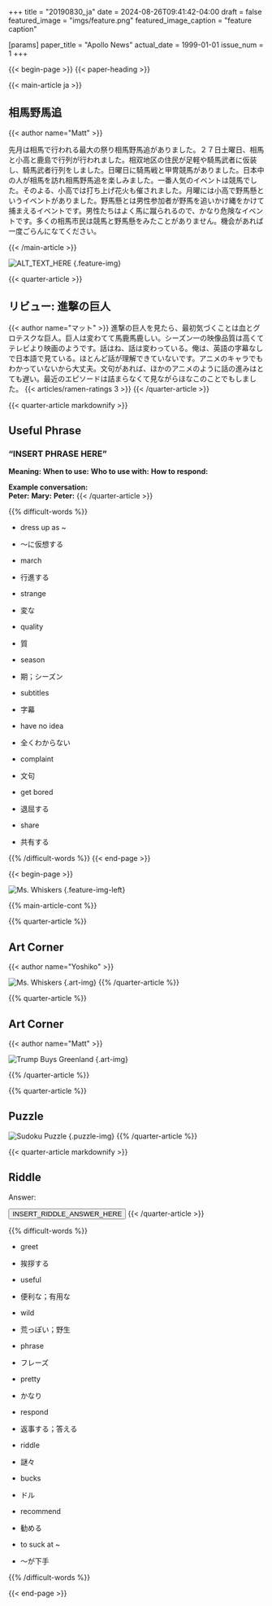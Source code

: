 +++
title = "20190830_ja"
date = 2024-08-26T09:41:42-04:00
draft = false
featured_image = "imgs/feature.png"
featured_image_caption = "feature caption"

[params]
    paper_title = "Apollo News"
    actual_date = 1999-01-01
    issue_num = 1
+++

{{< begin-page >}}
{{< paper-heading >}}
<!-- The main article should not be more than 740 characters -->
{{< main-article ja >}}

<h2>相馬野馬追</h2>
{{< author name="Matt" >}}

先月は相馬で行われる最大の祭り相馬野馬追がありました。２７日土曜日、相馬と小高と鹿島で行列が行われました。相双地区の住民が足軽や騎馬武者に仮装し、騎馬武者行列をしました。日曜日に騎馬戦と甲冑競馬がありました。日本中の人が相馬を訪れ相馬野馬追を楽しみました。一番人気のイベントは競馬でした。そのよる、小高では打ち上げ花火も催されました。月曜には小高で野馬懸というイベントがありました。野馬懸とは男性参加者が野馬を追いかけ縄をかけて捕まえるイベントです。男性たちはよく馬に蹴られるので、かなり危険なイベントです。多くの相馬市民は競馬と野馬懸をみたことがありません。機会があれば一度ごらんになてください。

{{< /main-article >}}

![ALT_TEXT_HERE](imgs/feature.jpg)
{.feature-img}

{{< quarter-article >}}
<!-- a quarter article should not be more than 630 char -->
<h2>リビュー: 進撃の巨人</h2>
{{< author name="マット" >}}
進撃の巨人を見たら、最初気づくことは血とグロテスクな巨人。巨人は変わてて馬鹿馬鹿しい。シーズン一の映像品質は高くてテレビより映画のようです。話はね、話は変わっている。俺は、英語の字幕なしで日本語で見ている。ほとんど話が理解できていないです。アニメのキャラでもわかっていないから大丈夫。文句があれば、ほかのアニメのように話の進みはとても遅い。最近のエピソードは詰まらなくて見ながらほなこのことでもしました。
{{< articles/ramen-ratings 3 >}}
{{< /quarter-article >}}

{{< quarter-article markdownify >}}
## Useful Phrase
### “INSERT PHRASE HERE”

**Meaning:**
**When to use:** 
**Who to use with:** 
**How to respond:** 


**Example conversation:**  
**Peter:**
**Mary:** 
**Peter:** 
{{< /quarter-article >}}


{{% difficult-words %}}
<!-- max number of difficult words is 10 -->
* dress up as ~
* ～に仮想する

* march
* 行進する

* strange
* 変な

* quality  
* 質

* season
* 期；シーズン

* subtitles
* 字幕

* have no idea
* 全くわからない

* complaint
* 文句

* get bored
* 退屈する

* share
* 共有する


{{% /difficult-words %}}
{{< end-page >}}

{{< begin-page >}}

![Ms. Whiskers](imgs/mswhiskers.jpg)
{.feature-img-left}

{{% main-article-cont %}}



{{% quarter-article %}}
<!-- a quarter article should not be more than 630 char -->
## Art Corner
{{< author name="Yoshiko" >}}

![Ms. Whiskers](imgs/mswhiskers.jpg)
{.art-img}
{{% /quarter-article %}}

{{% quarter-article %}}
## Art Corner
{{< author name="Matt" >}}

![Trump Buys Greenland](imgs/trump.png)
{.art-img}


{{% /quarter-article %}}

{{% quarter-article %}}
<!-- a quarter article should not be more than 630 char -->
## Puzzle
![Sudoku Puzzle](imgs/sudoku.png)
{.puzzle-img}
{{% /quarter-article %}}

{{< quarter-article markdownify >}}
<!-- a quarter article should not be more than 630 char -->
## Riddle #

Answer:

<button class="spoiler">INSERT_RIDDLE_ANSWER_HERE</button>
{{< /quarter-article >}}

{{% difficult-words %}}
<!-- max number of difficult words is 10 -->
* greet
* 挨拶する 

* useful
* 便利な；有用な  

* wild
* 荒っぽい；野生

* phrase
* フレーズ

* pretty  
* かなり

* respond  
* 返事する；答える

* riddle
* 謎々

* bucks
* ドル

* recommend
* 勧める

* to suck at ~
* ～が下手


{{% /difficult-words %}}


{{< end-page >}}